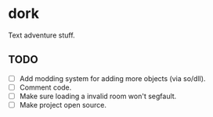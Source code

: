 # dork
Text adventure stuff.
## TODO

- [ ] Add modding system for adding more objects (via so/dll).
- [ ] Comment code.
- [ ] Make sure loading a invalid room won't segfault.
- [ ] Make project open source.
